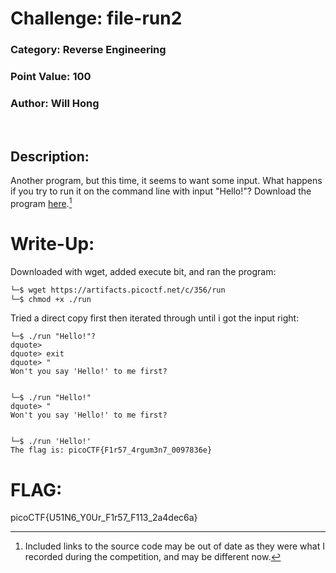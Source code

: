 # **Challenge:** file-run2


### **Category:** Reverse Engineering
### **Point Value:** 100
### **Author:** Will Hong
<br>

## **Description:**
Another program, but this time, it seems to want some input. What happens if you try to run it on the command line with input "Hello!"? Download the program [here](https://artifacts.picoctf.net/c/356/run).[^1]  

# **Write-Up:**
Downloaded with wget, added execute bit, and ran the program:
```bash
└─$ wget https://artifacts.picoctf.net/c/356/run
└─$ chmod +x ./run
```
Tried a direct copy first then iterated through until i got the input right:
```
└─$ ./run "Hello!"?
dquote>                                                 
dquote> exit               
dquote> " 
Won't you say 'Hello!' to me first?
                                                                                                                                                             

└─$ ./run "Hello!"
dquote> "
Won't you say 'Hello!' to me first?
                                                                                                                                                             

└─$ ./run 'Hello!'
The flag is: picoCTF{F1r57_4rgum3n7_0097836e} 
```
# **FLAG:** 
picoCTF{U51N6_Y0Ur_F1r57_F113_2a4dec6a}

[^1]: Included links to the source code may be out of date as they were what I recorded during the competition, and may be different now.